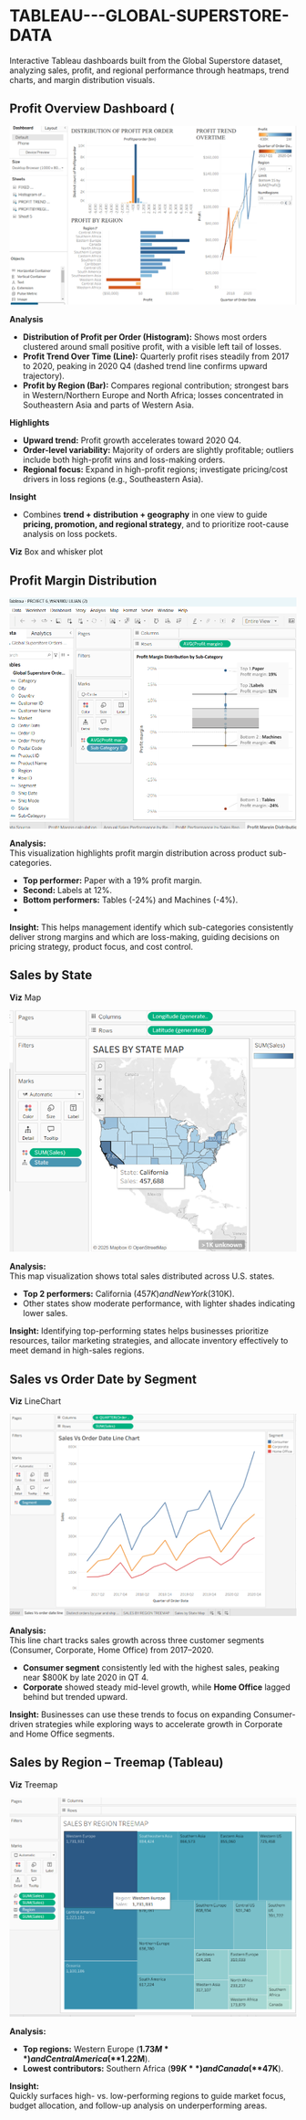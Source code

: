 # TABLEAU---GLOBAL-SUPERSTORE-DATA
Interactive Tableau dashboards built from the Global Superstore dataset, analyzing sales, profit, and regional performance through heatmaps, trend charts, and margin distribution visuals.

## Profit Overview Dashboard (

![Profit Overview Dashboard](profit_overview_dashboard.png)

**Analysis**
- **Distribution of Profit per Order (Histogram):** Shows most orders clustered around small positive profit, with a visible left tail of losses.
- **Profit Trend Over Time (Line):** Quarterly profit rises steadily from 2017 to 2020, peaking in 2020 Q4 (dashed trend line confirms upward trajectory).
- **Profit by Region (Bar):** Compares regional contribution; strongest bars in Western/Northern Europe and North Africa; losses concentrated in Southeastern Asia and parts of Western Asia.

**Highlights**
- **Upward trend:** Profit growth accelerates toward 2020 Q4.
- **Order-level variability:** Majority of orders are slightly profitable; outliers include both high-profit wins and loss-making orders.
- **Regional focus:** Expand in high-profit regions; investigate pricing/cost drivers in loss regions (e.g., Southeastern Asia).

**Insight**
- Combines **trend + distribution + geography** in one view to guide **pricing, promotion, and regional strategy**, and to prioritize root-cause analysis on loss pockets.


**Viz** Box and whisker plot

## Profit Margin Distribution 

![Profit Margin Distribution](profit_margin_distribution.png)

**Analysis:**  
This visualization highlights profit margin distribution across product sub-categories.  
- **Top performer:** Paper with a 19% profit margin.  
- **Second:** Labels at 12%.  
- **Bottom performers:** Tables (-24%) and Machines (-4%).
- 
 **Insight:** This helps management identify which sub-categories consistently deliver strong margins and which are loss-making, guiding decisions on pricing strategy, product focus, and cost control.  
 
## Sales by State 
**Viz** Map

![Sales by State](state_sales_map.png)

**Analysis:**  
This map visualization shows total sales distributed across U.S. states.  
- **Top 2 performers:** California ($457K) and New York ($310K).  
- Other states show moderate performance, with lighter shades indicating lower sales.  

 **Insight:** Identifying top-performing states helps businesses prioritize resources, tailor marketing strategies, and allocate inventory effectively to meet demand in high-sales regions.  


 ## Sales vs Order Date by Segment 

 **Viz** LineChart
 

![Sales vs Order Date](sales_vs_orderdate_line.png)

**Analysis:**  
This line chart tracks sales growth across three customer segments (Consumer, Corporate, Home Office) from 2017–2020.  
- **Consumer segment** consistently led with the highest sales, peaking near $800K by late 2020 in QT 4.  
- **Corporate** showed steady mid-level growth, while **Home Office** lagged behind but trended upward.  

 **Insight:** Businesses can use these trends to focus on expanding Consumer-driven strategies while exploring ways to accelerate growth in Corporate and Home Office segments.  


 ## Sales by Region – Treemap (Tableau)

 **Viz** Treemap

![Sales by Region Treemap](region_sales_treemap.png)



**Analysis:**  
- **Top regions:** Western Europe (**$1.73M**) and Central America (**$1.22M**).   
- **Lowest contributors:** Southern Africa (**$99K**) and Canada (**$47K**).

**Insight:**  
Quickly surfaces high- vs. low-performing regions to guide market focus, budget allocation, and follow-up analysis on underperforming areas.





